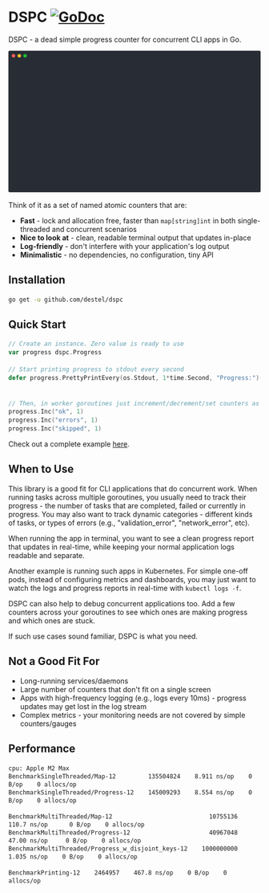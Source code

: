 # DSPC [![GoDoc](https://pkg.go.dev/badge/github.com/destel/dspc)](https://pkg.go.dev/github.com/destel/dspc)

DSPC - a dead simple progress counter for concurrent CLI apps in Go.

![DSPC demo: progress report along with the log output](demo.svg)

Think of it as a set of named atomic counters that are:
- **Fast** - lock and allocation free, faster than `map[string]int` in both single-threaded and concurrent scenarios
- **Nice to look at** - clean, readable terminal output that updates in-place
- **Log-friendly** - don't interfere with your application's log output
- **Minimalistic** - no dependencies, no configuration, tiny API


## Installation

```bash
go get -u github.com/destel/dspc
```


## Quick Start

```go
// Create an instance. Zero value is ready to use
var progress dspc.Progress

// Start printing progress to stdout every second
defer progress.PrettyPrintEvery(os.Stdout, 1*time.Second, "Progress:")()


// Then, in worker goroutines just increment/decrement/set counters as needed 
progress.Inc("ok", 1)
progress.Inc("errors", 1)
progress.Inc("skipped", 1)
```

Check out a complete example [here](/example/main.go).


## When to Use
This library is a good fit for CLI applications that do concurrent work.
When running tasks across multiple goroutines, you usually need to track their progress -
the number of tasks that are completed, failed or currently in progress. You may also want to track dynamic categories -
different kinds of tasks, or types of errors (e.g., "validation_error", "network_error", etc).

When running the app in terminal, you want to see a clean progress report that updates in real-time,
while keeping your normal application logs readable and separate.

Another example is running such apps in Kubernetes. For simple one-off pods, instead of configuring metrics and dashboards, you
may just want to watch the logs and progress reports in real-time with `kubectl logs -f`.

DSPC can also help to debug concurrent applications too. 
Add a few counters across your goroutines to see which ones are making progress and which ones are stuck.

If such use cases sound familiar, DSPC is what you need.





## Not a Good Fit For
- Long-running services/daemons
- Large number of counters that don't fit on a single screen
- Apps with high-frequency logging (e.g., logs every 10ms) - progress updates may get lost in the log stream 
- Complex metrics - your monitoring needs are not covered by simple counters/gauges


## Performance
```
cpu: Apple M2 Max
BenchmarkSingleThreaded/Map-12         135504824    8.911 ns/op    0 B/op    0 allocs/op
BenchmarkSingleThreaded/Progress-12    145009293    8.554 ns/op    0 B/op    0 allocs/op

BenchmarkMultiThreaded/Map-12                           10755136     110.7 ns/op      0 B/op    0 allocs/op
BenchmarkMultiThreaded/Progress-12                      40967048      47.00 ns/op     0 B/op    0 allocs/op
BenchmarkMultiThreaded/Progress_w_disjoint_keys-12    1000000000       1.035 ns/op    0 B/op    0 allocs/op

BenchmarkPrinting-12    2464957    467.8 ns/op    0 B/op    0 allocs/op
```